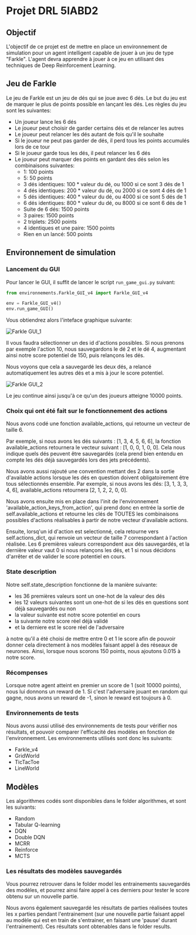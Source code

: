 # Projet DRL 5IABD2

## Objectif
L'objectif de ce projet est de mettre en place un environnement de simulation pour un agent intelligent capable de jouer à un jeu de type "Farkle". L'agent devra apprendre à jouer à ce jeu en utilisant des techniques de Deep Reinforcement Learning.

## Jeu de Farkle
Le jeu de Farkle est un jeu de dés qui se joue avec 6 dés. Le but du jeu est de marquer le plus de points possible en lançant les dés. Les règles du jeu sont les suivantes:
- Un joueur lance les 6 dés
- Le joueur peut choisir de garder certains dés et de relancer les autres
- Le joueur peut relancer les dés autant de fois qu'il le souhaite
- Si le joueur ne peut pas garder de dés, il perd tous les points accumulés lors de ce tour
- Si le joueur garde tous les dés, il peut relancer les 6 dés
- Le joueur peut marquer des points en gardant des dés selon les combinaisons suivantes:
  - 1: 100 points
  - 5: 50 points
  - 3 dés identiques: 100 * valeur du dé, ou 1000 si ce sont 3 dés de 1
  - 4 dés identiques: 200 * valeur du dé, ou 2000 si ce sont 4 dés de 1
  - 5 dés identiques: 400 * valeur du dé, ou 4000 si ce sont 5 dés de 1
  - 6 dés identiques: 800 * valeur du dé, ou 8000 si ce sont 6 dés de 1
  - Suite de 6 dés: 1500 points
  - 3 paires: 1500 points
  - 2 triplets: 2500 points
  - 4 identiques et une paire: 1500 points
  - Rien en un lancé: 500 points

## Environnement de simulation
### Lancement du GUI
Pour lancer le GUI, il suffit de lancer le script `run_game_gui.py` suivant:
```py
from environnements.Farkle_GUI_v4 import Farkle_GUI_v4

env = Farkle_GUI_v4()
env.run_game_GUI()
```
Vous obtiendrez alors l'inteface graphique suivante:

![Farkle GUI_1](images/gui_1.png)

Il vous faudra sélectionner un des id d'actions possibles.
Si nous prenons par exemple l'action 10, nous sauvegardons le dé 2 et le dé 4, augmentant ainsi notre score potentiel de 150, puis relançons les dés.

Nous voyons que cela a sauvegardé les deux dés, a relancé automatiquement les autres dés et a mis à jour le score potentiel.

![Farkle GUI_2](images/gui_2.png)

Le jeu continue ainsi jusqu'à ce qu'un des joueurs atteigne 10000 points.

### Choix qui ont été fait sur le fonctionnement des actions
Nous avons codé une fonction available_actions, qui retourne un vecteur de taille 6.

Par exemple, si nous avons les dés suivants : [1, 3, 4, 5, 6, 6], la fonction available_actions retournera le vecteur suivant : [1, 0, 0, 1, 0, 0].
Cela nous indique quels dés peuvent être sauvegardés (cela prend bien entendu en compte les dés déjà sauvegardés lors des jets précédents).

Nous avons aussi rajouté une convention mettant des 2 dans la sortie d'available actions lorsque les dés en question doivent obligatoirement être tous sélectionnés ensemble.
Par exemple, si nous avons les dés: [3, 1, 3, 3, 4, 6], available_actions retournera [2, 1, 2, 2, 0, 0].

Nous avons ensuite mis en place dans l'init de l'environnement 'available_action_keys_from_action', qui prend donc en entrée la sortie de self.available_actions et retourne les clés de TOUTES les combinaisons possibles d'actions réalisables à partir de notre vecteur d'available actions.

Ensuite, lorsq'un id d'action est selectionné, cela retourne vers self.actions_dict, qui renvoie un vecteur de taille 7 correspondant à l'action réalisée.
Les 6 premières valeurs correspondent aux dés sauvegardés, et la dernière valeur vaut 0 si nous relançons les dés, et 1 si nous décidons d'arrêter et de valider le score potentiel en cours.

### State description
Notre self.state_description fonctionne de la manière suivante:
- les 36 premières valeurs sont un one-hot de la valeur des dés
- les 12 valeurs suivantes sont un one-hot de si les dés en questions sont déjà sauvegardés ou non
- la valeur suivante est notre score potentiel en cours
- la suivante notre score réel déjà validé
- et la derniere est le score réel de l'adversaire

à notre qu'il a été choisi de mettre entre 0 et 1 le score afin de pouvoir donner cela directement à nos modèles faisant appel à des réseaux de neurones. Ainsi, lorsque nous scorons 150 points, nous ajoutons 0.015 à notre score.

### Récompenses
Lorsque notre agent atteint en premier un score de 1 (soit 10000 points), nous lui donnons un reward de 1. Si c'est l'adversaire jouant en random qui gagne, nous avons un reward de -1, sinon le reward est toujours à 0.

### Environnements de tests
Nous avons aussi utilisé des environnements de tests pour vérifier nos résultats, et pouvoir comparer l'efficacité des modèles en fonction de l'environnement.
Les environnements utilisés sont donc les suivants:
- Farkle_v4
- GridWorld
- TicTacToe
- LineWorld

## Modèles

Les algorithmes codés sont disponibles dans le folder algorithmes, et sont les suivants:
- Random
- Tabular Q-learning
- DQN
- Double DQN
- MCRR
- Reinforce
- MCTS

### Les résultats des modèles sauvegardés
Vous pourrez retrouver dans le folder model les entrainements sauvegardés des modèles, et pourrez ainsi faire appel à ces derniers pour tester le score obtenu sur un nouvelle partie.

Nous avons également sauvegardé les résultats de parties réalisées toutes les x parties pendant l'entrainement (sur une nouvelle partie faisant appel au modèle qui est en train de s'entrainer, en faisant une 'pause' durant l'entrainement). Ces résultats sont obtenables dans le folder results.